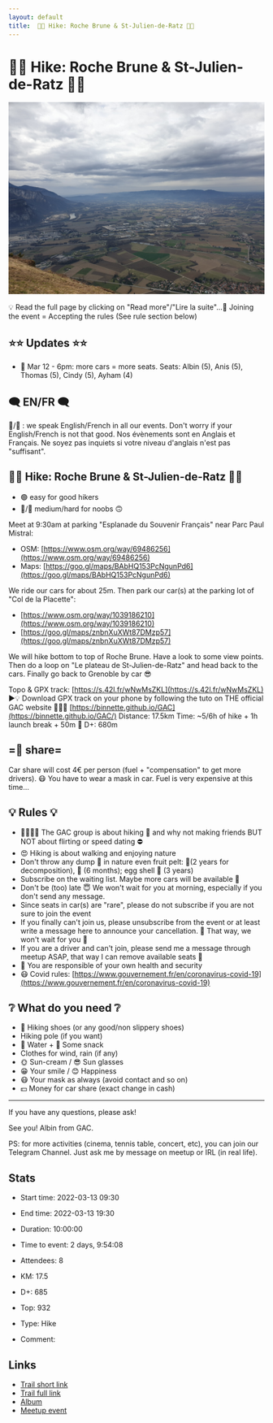 ```yaml
---
layout: default
title:  🥾🔵 Hike: Roche Brune & St-Julien-de-Ratz 🐀🧀
---
```


#  🥾🔵 Hike: Roche Brune & St-Julien-de-Ratz 🐀🧀

![2022-03-13](/Stats/img/orig/2022-03-13.jpg)

💡 Read the full page by clicking on "Read more"/"Lire la suite"...💜
Joining the event = Accepting the rules (See rule section below)

## ⭐⭐ Updates ⭐⭐

* 📅 Mar 12 - 6pm: more cars = more seats. Seats: Albin (5), Anis (5), Thomas (5), Cindy (5), Ayham (4)

## 🗨️ EN/FR 🗨️
🦅/🐓 : we speak English/French in all our events. Don't worry if your English/French is not that good. Nos évènements sont en Anglais et Français. Ne soyez pas inquiets si votre niveau d'anglais n'est pas "suffisant".

## 🥾🔵 Hike: Roche Brune & St-Julien-de-Ratz 🐀🧀

* 🟢 easy for good hikers
* 🔵/🔴 medium/hard for noobs 🙃

Meet at 9:30am at parking "Esplanade du Souvenir Français" near Parc Paul Mistral:

* OSM: [https://www.osm.org/way/69486256](https://www.osm.org/way/69486256)
* Maps: [https://goo.gl/maps/BAbHQ153PcNgunPd6](https://goo.gl/maps/BAbHQ153PcNgunPd6)

We ride our cars for about 25m. Then park our car(s) at the parking lot of "Col de la Placette":

* [https://www.osm.org/way/1039186210](https://www.osm.org/way/1039186210)
* [https://goo.gl/maps/znbnXuXWt87DMzp57](https://goo.gl/maps/znbnXuXWt87DMzp57)

We will hike bottom to top of Roche Brune. Have a look to some view points. Then do a loop on "Le plateau de St-Julien-de-Ratz" and head back to the cars. Finally go back to Grenoble by car 😎

Topo & GPX track: [https://s.42l.fr/wNwMsZKL](https://s.42l.fr/wNwMsZKL)
▶💡 Download GPX track on your phone by following the tuto on THE official GAC website 🤩😅🤣 [https://binnette.github.io/GAC](https://binnette.github.io/GAC/)
Distance: 17.5km
Time: \~5/6h of hike + 1h launch break + 50m 🚗
D+: 680m

## =🚗 share=
Car share will cost 4€ per person (fuel + "compensation" to get more drivers). 😷 You have to wear a mask in car. Fuel is very expensive at this time...

## 💡 Rules 💡

* 🚶‍♀️🚶‍♂️ The GAC group is about hiking 🥾 and why not making friends BUT NOT about flirting or speed dating ⛔
* 😍 Hiking is about walking and enjoying nature
* Don't throw any dump 🚮 in nature even fruit pelt: 🍌(2 years for decomposition), 🍊 (6 months); egg shell 🥚 (3 years)
* Subscribe on the waiting list. Maybe more cars will be available 🚗
* Don't be (too) late 😇 We won't wait for you at morning, especially if you don't send any message.
* Since seats in car(s) are "rare", please do not subscribe if you are not sure to join the event
* If you finally can't join us, please unsubscribe from the event or at least write a message here to announce your cancellation. 💜 That way, we won't wait for you 💜
* If you are a driver and can't join, please send me a message through meetup ASAP, that way I can remove available seats 🚗
* 💟 You are responsible of your own health and security
* 😷 Covid rules: [https://www.gouvernement.fr/en/coronavirus-covid-19](https://www.gouvernement.fr/en/coronavirus-covid-19)

## ❔ What do you need ❔

* 🥾 Hiking shoes (or any good/non slippery shoes)
* Hiking pole (if you want)
* 🧃 Water + 🍫 Some snack
* Clothes for wind, rain (if any)
* 🌞 Sun-cream / 😎 Sun glasses
* 😁 Your smile / 😊 Happiness
* 😷 Your mask as always (avoid contact and so on)
* 💵 Money for car share (exact change in cash)

***

If you have any questions, please ask!

See you! Albin from GAC.

PS: for more activities (cinema, tennis table, concert, etc), you can join our Telegram Channel. Just ask me by message on meetup or IRL (in real life).

## Stats

- Start time: 2022-03-13 09:30
- End time: 2022-03-13 19:30
- Duration: 10:00:00
- Time to event: 2 days, 9:54:08
- Attendees: 8

- KM: 17.5
- D+: 685
- Top: 932
- Type: Hike
- Comment: 

## Links

- [Trail short link](https://s.42l.fr/wNwMsZKL)
- [Trail full link]()
- [Album](https://binnette.github.io/GacImg2022/2022-03-13-🥾🔵-Hike-Roche-Brune-and-St-Julien-de-Ratz-🐀🧀.html)
- [Meetup event](https://www.meetup.com/grenoble-adventure-club-english-french/events/284536959/)
